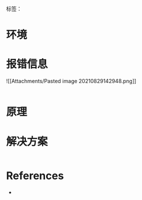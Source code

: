 标签：
# 环境

# 报错信息
![[Attachments/Pasted image 20210829142948.png]]
```bash

```
# 原理

# 解决方案

```bash

```

# References
- 